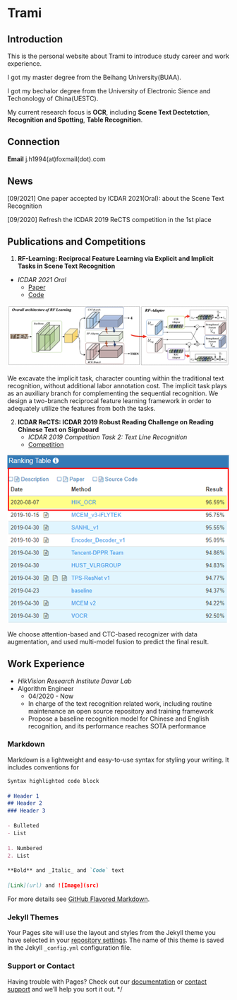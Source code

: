 # Trami
## Introduction
This is the personal website about Trami to introduce study career and work experience.

I got my master degree from the Beihang University(BUAA).

I got my bechalor degree from the University of Electronic Sience and Techonology of China(UESTC).

My current research focus is **OCR**, including **Scene Text Dectetction**, **Recognition and Spotting**, **Table Recognition**.

## Connection
**Email**  j.h1994(at)foxmail(dot).com

## News

[09/2021] One paper accepted by ICDAR 2021(Oral): about the Scene Text Recognition

[09/2020] Refresh the ICDAR 2019 ReCTS competition in the 1st place

## Publications and Competitions

1. **RF-Learning:  Reciprocal Feature Learning via Explicit and Implicit Tasks in Scene Text Recognition**
- *ICDAR 2021 Oral*
   - [Paper](https://arxiv.org/pdf/2105.06229v1.pdf) 
   - [Code](https://github.com/hikopensource/DAVAR-Lab-OCR)

![architecture](./framework.png)

We excavate the implicit task, character counting within the traditional text recognition, without additional labor annotation cost. The implicit task plays as an auxiliary branch for complementing the sequential recognition. We design a two-branch reciprocal feature learning framework in order to adequately utilize the features from both the tasks.

2. **ICDAR ReCTS: ICDAR 2019 Robust Reading Challenge on Reading Chinese Text on Signboard**
   - *ICDAR 2019 Competition Task 2: Text Line Recognition*
   - [Competition](https://rrc.cvc.uab.es/?ch=12&com=evaluation&task=2)

![ReCTS](./icdar2019RECTS.png)

We choose attention-based and CTC-based recognizer with data augmentation, and used multi-model fusion to predict the final result.


## Work Experience
- *HikVision Research Institute  Davar Lab*
- Algorithm Engineer
   - 04/2020 - Now
   - In charge of the text recognition related work, including routine maintenance an open source repository and training framework
   - Propose a baseline recognition model for Chinese and English recognition, and its performance reaches SOTA performance



### Markdown

Markdown is a lightweight and easy-to-use syntax for styling your writing. It includes conventions for

```markdown
Syntax highlighted code block

# Header 1
## Header 2
### Header 3

- Bulleted
- List

1. Numbered
2. List

**Bold** and _Italic_ and `Code` text

[Link](url) and ![Image](src)
```

For more details see [GitHub Flavored Markdown](https://guides.github.com/features/mastering-markdown/).

### Jekyll Themes

Your Pages site will use the layout and styles from the Jekyll theme you have selected in your [repository settings](https://github.com/Trami1995/Trami1995.github.io/settings/pages). The name of this theme is saved in the Jekyll `_config.yml` configuration file.

### Support or Contact

Having trouble with Pages? Check out our [documentation](https://docs.github.com/categories/github-pages-basics/) or [contact support](https://support.github.com/contact) and we’ll help you sort it out.
*/